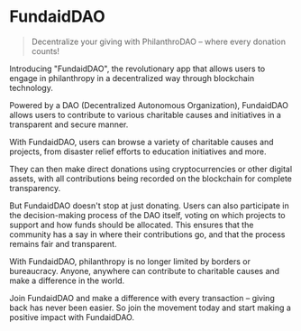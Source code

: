 # FundaidDAO

> Decentralize your giving with PhilanthroDAO – where every donation counts!

Introducing "FundaidDAO", the revolutionary app that allows users to engage in philanthropy in a decentralized way through blockchain technology.

Powered by a DAO (Decentralized Autonomous Organization), FundaidDAO allows users to contribute to various charitable causes and initiatives in a transparent and secure manner.

With FundaidDAO, users can browse a variety of charitable causes and projects, from disaster relief efforts to education initiatives and more.

They can then make direct donations using cryptocurrencies or other digital assets, with all contributions being recorded on the blockchain for complete transparency.

But FundaidDAO doesn't stop at just donating. Users can also participate in the decision-making process of the DAO itself, voting on which projects to support and how funds should be allocated. This ensures that the community has a say in where their contributions go, and that the process remains fair and transparent.

With FundaidDAO, philanthropy is no longer limited by borders or bureaucracy. Anyone, anywhere can contribute to charitable causes and make a difference in the world.

Join FundaidDAO and make a difference with every transaction – giving back has never been easier. So join the movement today and start making a positive impact with FundaidDAO.
